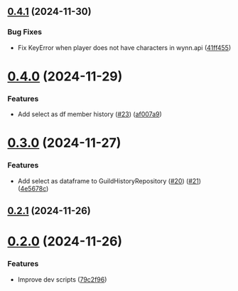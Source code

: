 ## [0.4.1](https://github.com/FAZuH/python-faz-bot-core/compare/v0.4.0...v0.4.1) (2024-11-30)


### Bug Fixes

* Fix KeyError when player does not have characters in wynn.api ([41ff455](https://github.com/FAZuH/python-faz-bot-core/commit/41ff4558b932b215fcc809146e46e7a768103065))



# [0.4.0](https://github.com/FAZuH/python-faz-bot-core/compare/v0.3.0...v0.4.0) (2024-11-29)


### Features

* Add select as df member history ([#23](https://github.com/FAZuH/python-faz-bot-core/issues/23)) ([af007a9](https://github.com/FAZuH/python-faz-bot-core/commit/af007a9494aeea23a8ac81c97c0bd8e323ceeaaf))



# [0.3.0](https://github.com/FAZuH/python-faz-bot-core/compare/v0.2.1...v0.3.0) (2024-11-27)


### Features

* Add select as dataframe to GuildHistoryRepository ([#20](https://github.com/FAZuH/python-faz-bot-core/issues/20)) ([#21](https://github.com/FAZuH/python-faz-bot-core/issues/21)) ([4e5678c](https://github.com/FAZuH/python-faz-bot-core/commit/4e5678cb4ad5c4797bf8878e5d46ddcc2d58a71c))



## [0.2.1](https://github.com/FAZuH/python-faz-bot-core/compare/v0.2.0...v0.2.1) (2024-11-26)



# [0.2.0](https://github.com/FAZuH/python-faz-bot-core/compare/v0.1.5...v0.2.0) (2024-11-26)


### Features

* Improve dev scripts ([79c2f96](https://github.com/FAZuH/python-faz-bot-core/commit/79c2f9645c187c069125f2dc1dc48485a9d90019))



